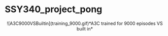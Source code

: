# SSY340_project_pong

<center>![A3C9000VSBuiltin](training_9000.gif)*A3C trained for 9000 episodes VS built in*</center>
